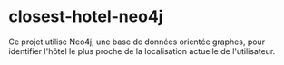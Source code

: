 # closest-hotel-neo4j
Ce projet utilise Neo4j, une base de données orientée graphes, pour identifier l'hôtel le plus proche de la localisation actuelle de l'utilisateur.
